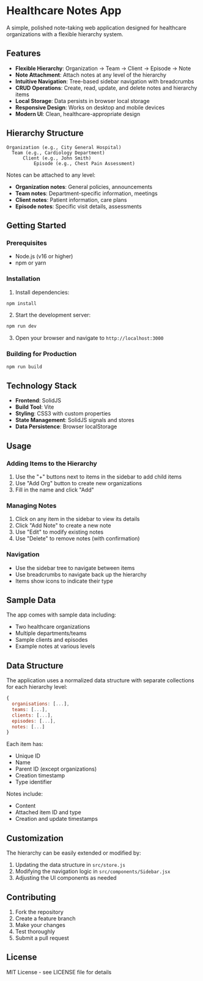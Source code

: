 # Healthcare Notes App

A simple, polished note-taking web application designed for healthcare organizations with a flexible hierarchy system.

## Features

- **Flexible Hierarchy**: Organization → Team → Client → Episode → Note
- **Note Attachment**: Attach notes at any level of the hierarchy
- **Intuitive Navigation**: Tree-based sidebar navigation with breadcrumbs
- **CRUD Operations**: Create, read, update, and delete notes and hierarchy items
- **Local Storage**: Data persists in browser local storage
- **Responsive Design**: Works on desktop and mobile devices
- **Modern UI**: Clean, healthcare-appropriate design

## Hierarchy Structure

```
Organization (e.g., City General Hospital)
  Team (e.g., Cardiology Department)
      Client (e.g., John Smith)
          Episode (e.g., Chest Pain Assessment)
```

Notes can be attached to any level:
- **Organization notes**: General policies, announcements
- **Team notes**: Department-specific information, meetings
- **Client notes**: Patient information, care plans
- **Episode notes**: Specific visit details, assessments

## Getting Started

### Prerequisites

- Node.js (v16 or higher)
- npm or yarn

### Installation

1. Install dependencies:
```bash
npm install
```

2. Start the development server:
```bash
npm run dev
```

3. Open your browser and navigate to `http://localhost:3000`

### Building for Production

```bash
npm run build
```

## Technology Stack

- **Frontend**: SolidJS
- **Build Tool**: Vite
- **Styling**: CSS3 with custom properties
- **State Management**: SolidJS signals and stores
- **Data Persistence**: Browser localStorage

## Usage

### Adding Items to the Hierarchy

1. Use the "+" buttons next to items in the sidebar to add child items
2. Use "Add Org" button to create new organizations
3. Fill in the name and click "Add"

### Managing Notes

1. Click on any item in the sidebar to view its details
2. Click "Add Note" to create a new note
3. Use "Edit" to modify existing notes
4. Use "Delete" to remove notes (with confirmation)

### Navigation

- Use the sidebar tree to navigate between items
- Use breadcrumbs to navigate back up the hierarchy
- Items show icons to indicate their type

## Sample Data

The app comes with sample data including:
- Two healthcare organizations
- Multiple departments/teams
- Sample clients and episodes
- Example notes at various levels

## Data Structure

The application uses a normalized data structure with separate collections for each hierarchy level:

```javascript
{
  organisations: [...],
  teams: [...],
  clients: [...],
  episodes: [...],
  notes: [...]
}
```

Each item has:
- Unique ID
- Name
- Parent ID (except organizations)
- Creation timestamp
- Type identifier

Notes include:
- Content
- Attached item ID and type
- Creation and update timestamps

## Customization

The hierarchy can be easily extended or modified by:
1. Updating the data structure in `src/store.js`
2. Modifying the navigation logic in `src/components/Sidebar.jsx`
3. Adjusting the UI components as needed

## Contributing

1. Fork the repository
2. Create a feature branch
3. Make your changes
4. Test thoroughly
5. Submit a pull request

## License

MIT License - see LICENSE file for details
